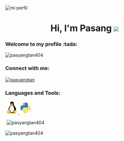 ![mi perfil](https://res.cloudinary.com/superfolio/image/upload/v1620689979/68747470733a2f2f692e70696e696d672e636f6d2f6f726967696e616c732f63362f33332f63322f63363333633230656465383266306530636564376435373064626533613166332e676966_yjuh2s.gif)
<h1 align="center">Hi, I'm Pasang <img src="https://raw.githubusercontent.com/MartinHeinz/MartinHeinz/master/wave.gif" width="30px"></h1>
<h3>Welcome to my profile :tada:</h1>
<p align="left"> <img src="https://komarev.com/ghpvc/?username=pasyangtan404&label=Profile%20views&color=0e75b6&style=flat" alt="pasyangtan404" /> </p>

<h3 align="left">Connect with me:</h3>
<p align="left">

<a href="https://instagram.com/pasyangtan" target="blank"><img align="center" src="https://raw.githubusercontent.com/rahuldkjain/github-profile-readme-generator/master/src/images/icons/Social/instagram.svg" alt="pasyangtan" height="30" width="40" /></a>
</p>

<h3 align="left">Languages and Tools:</h3>
<p align="left"> <a href="https://www.linux.org/" target="_blank" rel="noreferrer"> <img src="https://raw.githubusercontent.com/devicons/devicon/master/icons/linux/linux-original.svg" alt="linux" width="40" height="40"/> </a> <a href="https://www.python.org" target="_blank" rel="noreferrer"> <img src="https://raw.githubusercontent.com/devicons/devicon/master/icons/python/python-original.svg" alt="python" width="40" height="40"/> </a> </p>

<p>&nbsp;<img align="center" src="https://github-readme-stats.vercel.app/api?username=pasyangtan404&show_icons=true&locale=en" alt="pasyangtan404" /></p>

<p><img align="center" src="https://github-readme-streak-stats.herokuapp.com/?user=pasyangtan404&" alt="pasyangtan404" /></p>
